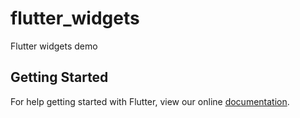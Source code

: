 # flutter_widgets

Flutter widgets demo

## Getting Started

For help getting started with Flutter, view our online
[documentation](https://flutter.io/).
